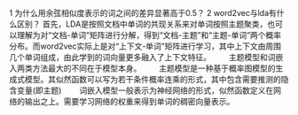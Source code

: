 1 为什么用余弦相似度表示的词之间的差异显著高于0.5？
2 word2vec与lda有什么区别？
  首先，LDA是按照文档中单词的共现关系来对单词按照主题聚类，也可以理解为对“文档-单词”矩阵进行分解，得到“文档-主题”和“主题-单词”两个概率分布。而word2vec实际上是对“上下文-单词”矩阵进行学习，其中上下文由周围几个单词组成，由此学到的词向量更多融入了上下文特征。
  主题模型和词嵌入两类方法最大的不同在于模型本身。
  主题模型是一种基于概率图模型的生成式模型。其似然函数可以写为若干条件概率连乘的形式，其中包含需要推测的隐含变量(即主题)
  词嵌入模型一般表示为神经网络的形式，似然函数定义在网络的输出之上。需要学习网络的权重来得到单词的稠密向量表示。

